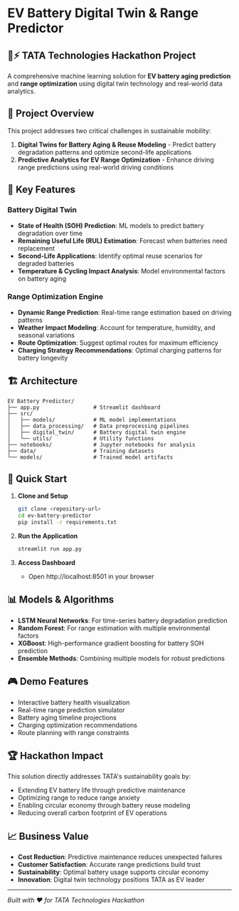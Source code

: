 # EV Battery Digital Twin & Range Predictor

## 🚗⚡ TATA Technologies Hackathon Project

A comprehensive machine learning solution for **EV battery aging prediction** and **range optimization** using digital twin technology and real-world data analytics.

## 🎯 Project Overview

This project addresses two critical challenges in sustainable mobility:

1. **Digital Twins for Battery Aging & Reuse Modeling** - Predict battery degradation patterns and optimize second-life applications
2. **Predictive Analytics for EV Range Optimization** - Enhance driving range predictions using real-world driving conditions

## 🔬 Key Features

### Battery Digital Twin
- **State of Health (SOH) Prediction**: ML models to predict battery degradation over time
- **Remaining Useful Life (RUL) Estimation**: Forecast when batteries need replacement
- **Second-Life Applications**: Identify optimal reuse scenarios for degraded batteries
- **Temperature & Cycling Impact Analysis**: Model environmental factors on battery aging

### Range Optimization Engine
- **Dynamic Range Prediction**: Real-time range estimation based on driving patterns
- **Weather Impact Modeling**: Account for temperature, humidity, and seasonal variations
- **Route Optimization**: Suggest optimal routes for maximum efficiency
- **Charging Strategy Recommendations**: Optimal charging patterns for battery longevity

## 🏗️ Architecture

```
EV Battery Predictor/
├── app.py                 # Streamlit dashboard
├── src/
│   ├── models/            # ML model implementations
│   ├── data_processing/   # Data preprocessing pipelines
│   ├── digital_twin/      # Battery digital twin engine
│   └── utils/             # Utility functions
├── notebooks/             # Jupyter notebooks for analysis
├── data/                  # Training datasets
└── models/                # Trained model artifacts
```

## 🚀 Quick Start

1. **Clone and Setup**
   ```bash
   git clone <repository-url>
   cd ev-battery-predictor
   pip install -r requirements.txt
   ```

2. **Run the Application**
   ```bash
   streamlit run app.py
   ```

3. **Access Dashboard**
   - Open http://localhost:8501 in your browser

## 📊 Models & Algorithms

- **LSTM Neural Networks**: For time-series battery degradation prediction
- **Random Forest**: For range estimation with multiple environmental factors
- **XGBoost**: High-performance gradient boosting for battery SOH prediction
- **Ensemble Methods**: Combining multiple models for robust predictions

## 🎮 Demo Features

- Interactive battery health visualization
- Real-time range prediction simulator
- Battery aging timeline projections
- Charging optimization recommendations
- Route planning with range constraints

## 🏆 Hackathon Impact

This solution directly addresses TATA's sustainability goals by:
- Extending EV battery life through predictive maintenance
- Optimizing range to reduce range anxiety
- Enabling circular economy through battery reuse modeling
- Reducing overall carbon footprint of EV operations

## 📈 Business Value

- **Cost Reduction**: Predictive maintenance reduces unexpected failures
- **Customer Satisfaction**: Accurate range predictions build trust
- **Sustainability**: Optimal battery usage supports circular economy
- **Innovation**: Digital twin technology positions TATA as EV leader

---

*Built with ❤️ for TATA Technologies Hackathon*